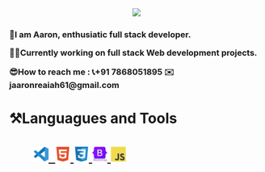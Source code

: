 <div align="center"><img src="https://user-images.githubusercontent.com/94035223/164618715-a455f7cb-b444-49bc-9e5f-8d8cc552414d.gif" width="full"></div>

<h3><p>👋I am Aaron, enthusiatic full stack developer.</p>
</p>👷‍♂️Currently working on full stack Web development projects.</p>
</p>😎How to reach me : 📞+91 7868051895  ✉️<a> jaaronreaiah61@gmail.com</a></p></h3>

<h1>⚒️Languagues and Tools<h1>
  <ul class="code">
    <a href="https://reactjs.org/" target="_blank"><img src="https://github.com/devicons/devicon/blob/master/icons/vscode/vscode-original.svg" name="react" width="30" height="30"/>&nbsp;
    <img src="https://github.com/devicons/devicon/blob/master/icons/html5/html5-plain.svg" width="30" height="30">
    <img src="https://github.com/devicons/devicon/blob/master/icons/css3/css3-original.svg" width="30" height="30">
    <img src="https://github.com/devicons/devicon/blob/master/icons/bootstrap/bootstrap-original-wordmark.svg" width="30" height="30">
    <img src="https://github.com/devicons/devicon/blob/master/icons/javascript/javascript-original.svg" width="30" height="30">
  </ul>
